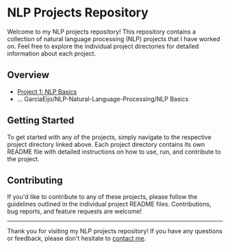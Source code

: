 # NLP Projects Repository

Welcome to my NLP projects repository! This repository contains a collection of natural language processing (NLP) projects that I have worked on. Feel free to explore the individual project directories for detailed information about each project.

## Overview

- [Project 1: NLP Basics](./NLP%20Basics)
- ...
GarciaEijo/NLP-Natural-Language-Processing/NLP Basics
## Getting Started

To get started with any of the projects, simply navigate to the respective project directory linked above. Each project directory contains its own README file with detailed instructions on how to use, run, and contribute to the project.

## Contributing

If you'd like to contribute to any of these projects, please follow the guidelines outlined in the individual project README files. Contributions, bug reports, and feature requests are welcome!

---

Thank you for visiting my NLP projects repository! If you have any questions or feedback, please don't hesitate to [contact me](mailto:your.email@example.com).
